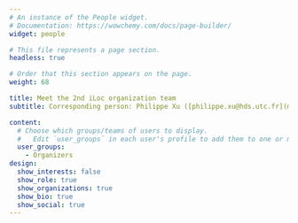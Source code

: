 ```yaml
---
# An instance of the People widget.
# Documentation: https://wowchemy.com/docs/page-builder/
widget: people

# This file represents a page section.
headless: true

# Order that this section appears on the page.
weight: 68

title: Meet the 2nd iLoc organization team
subtitle: Corresponding person: Philippe Xu ([philippe.xu@hds.utc.fr](mailto:philippe.xu@hds.utc.fr))

content:
  # Choose which groups/teams of users to display.
  #   Edit `user_groups` in each user's profile to add them to one or more of these groups.
  user_groups:
    - Organizers
design:
  show_interests: false
  show_role: true
  show_organizations: true
  show_bio: true
  show_social: true
---
```

